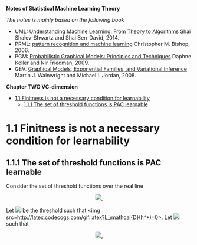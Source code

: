 **Notes of Statistical Machine Learning Theory**

*The notes is mainly based on the following book*

- UML: [Understanding Machine Learning: From Theory to Algorithms](https://www.cs.huji.ac.il/~shais/UnderstandingMachineLearning/understanding-machine-learning-theory-algorithms.pdf)  Shai Shalev-Shwartz and Shai Ben-David, 2014.
- PRML: [pattern recognition and machine learning](http://users.isr.ist.utl.pt/~wurmd/Livros/school/Bishop%20-%20Pattern%20Recognition%20And%20Machine%20Learning%20-%20Springer%20%202006.pdf) Christopher M. Bishop, 2006.
- PGM: [Probabilistic Graphical Models: Principles and Techniques](https://mitpress.mit.edu/books/probabilistic-graphical-models) Daphne Koller and Nir Friedman, 2009.
- GEV: [Graphical Models, Exponential Families, and Variational Inference](https://people.eecs.berkeley.edu/~wainwrig/Papers/WaiJor08_FTML.pdf) Martin J. Wainwright and Michael I. Jordan, 2008.

**Chapter TWO VC-dimension**


- [1.1 Finitness is not a necessary condition for learnability](#11-finitness-is-not-a-necessary-condition-for-learnability)
  - [1.1.1 The set of threshold functions is PAC learnable](#111-the-set-of-threshold-functions-is-pac-learnable)

# 1.1 Finitness is not a necessary condition for learnability

## 1.1.1 The set of threshold functions is PAC learnable

Consider the set of threshold functions over the real line

<div align=center>
<img src=http://latex.codecogs.com/gif.latex?\mathcal{H}%3D\{h_a(x)%3D\mathbb{I}_{[x\leq%20a]},a\in\mathbb{R}\}>,
</div align=center>

Let <img src=http://latex.codecogs.com/gif.latex?a^*> be the threshold such that <img src=http://latex.codecogs.com/gif.latex?L_\mathcal{D}(h^*)=0>. Let <img src=http://latex.codecogs.com/gif.latex?a_0%3Ca^*%3Ca_1> such that

<div align=center>
<img src=http://latex.codecogs.com/gif.latex?\mathop{\mathbb{P}}\limits_{x\sim\mathcal{D}_x}[x\in(a_0,a^*)]%3D\mathop{\mathbb{P}}\limits_{x\sim\mathcal{D}_x}[x\in(a^*,a_1)]%3D\epsilon>,
</div align=center>